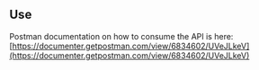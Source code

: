 ## Use
Postman documentation on how to consume the API is here: [https://documenter.getpostman.com/view/6834602/UVeJLkeV](https://documenter.getpostman.com/view/6834602/UVeJLkeV)
